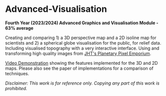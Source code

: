 # Advanced-Visualisation
**Fourth Year (2023/2024) Advanced Graphics and Visualisation Module - 63% average**

Creating and comparing 1) a 3D perspective map and a 2D isoline map for scientists and 2) a spherical globe visualisation for the public, for relief data. Including visualised topography with a very interactive interface. Using and transforming high quality images from [JHT's Planetary Pixel Emporium](https://planetpixelemporium.com/earth8081.html).

[Video Demonstration](https://drive.google.com/file/d/1DnBhBDuwE-AH_5baxCm26qagy5furnVX/view?usp=sharing) showing the features implemented for the 3D and 2D maps. Please also see the paper of implementations for a comparison of techniques.

_Disclaimer: This work is for reference only. Copying any part of this work is prohibited._
